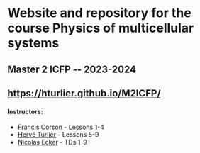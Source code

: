 # Website and repository for the course Physics of multicellular systems
## Master 2 ICFP -- 2023-2024
## https://hturlier.github.io/M2ICFP/

#### Instructors: 
- [Francis Corson](mailto:francis.corson@ens.fr) - Lessons 1-4
- [Hervé Turlier](mailto:herve.turlier@college-de-france.fr) - Lessons 5-9
- [Nicolas Ecker](mailto:nicolas.ecker@college-de-france.fr) - TDs 1-9
